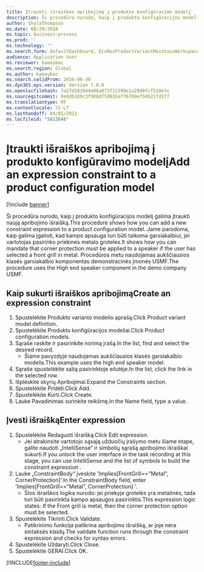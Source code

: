 ```yaml
---
title: Įtraukti išraiškos apribojimą į produkto konfigūravimo modelį
description: Ši procedūra nurodo, kaip į produkto konfigūracijos modelį galima įtraukti naują apribojimo išraišką.
author: ShylaThompson
ms.date: 08/29/2018
ms.topic: business-process
ms.prod: ''
ms.technology: ''
ms.search.form: DefaultDashboard, EcoResProductVariantMaintainWorkspace, PCProductConfigurationModelListPage, PCProductConfigurationModelDetails, SysClientPolymorphicCreateSelector, PCConstraintEditor, PCRuntimeConfiguratorValidate
audience: Application User
ms.reviewer: kamaybac
ms.search.region: Global
ms.author: kamaybac
ms.search.validFrom: 2016-06-30
ms.dyn365.ops.version: Version 7.0.0
ms.openlocfilehash: 7a2fd383944a96a073f12399e1a29d0fcf520e3c
ms.sourcegitcommit: 0e8db169c3f90bd750826af76709ef5d621fd377
ms.translationtype: HT
ms.contentlocale: lt-LT
ms.lasthandoff: 04/01/2021
ms.locfileid: "5812648"
---
```

# <a name="add-an-expression-constraint-to-a-product-configuration-model"></a><span data-ttu-id="c8493-103">Įtraukti išraiškos apribojimą į produkto konfigūravimo modelį</span><span class="sxs-lookup"><span data-stu-id="c8493-103">Add an expression constraint to a product configuration model</span></span>

[!include [banner](../../includes/banner.md)]

<span data-ttu-id="c8493-104">Ši procedūra nurodo, kaip į produkto konfigūracijos modelį galima įtraukti naują apribojimo išraišką.</span><span class="sxs-lookup"><span data-stu-id="c8493-104">This procedure shows how you can add a new constraint expression to a product configuration model.</span></span> <span data-ttu-id="c8493-105">Jame parodoma, kaip galima įgalioti, kad kampo apsauga turi būti taikoma garsiakalbiui, jei vartotojas pasirinko priekines metalo groteles.</span><span class="sxs-lookup"><span data-stu-id="c8493-105">It shows how you can mandate that corner protection must be applied to a speaker if the user has selected a front grill in metal.</span></span> <span data-ttu-id="c8493-106">Procedūros metu naudojamas aukščiausios klasės garsiakalbio komponentas demonstracinės įmonės USMF.</span><span class="sxs-lookup"><span data-stu-id="c8493-106">The procedure uses the High end speaker component in the demo company USMF.</span></span>


## <a name="create-an-expression-constraint"></a><span data-ttu-id="c8493-107">Kaip sukurti išraiškos apribojimą</span><span class="sxs-lookup"><span data-stu-id="c8493-107">Create an expression constraint</span></span>
1. <span data-ttu-id="c8493-108">Spustelėkite Produkto varianto modelio aprašą.</span><span class="sxs-lookup"><span data-stu-id="c8493-108">Click Product variant model definition.</span></span>
2. <span data-ttu-id="c8493-109">Spustelėkite Produkto konfigūracijos modeliai.</span><span class="sxs-lookup"><span data-stu-id="c8493-109">Click Product configuration models.</span></span>
3. <span data-ttu-id="c8493-110">Sąraše raskite ir pasirinkite norimą įrašą.</span><span class="sxs-lookup"><span data-stu-id="c8493-110">In the list, find and select the desired record.</span></span>
    * <span data-ttu-id="c8493-111">Šiame pavyzdyje naudojamas aukščiausios klasės garsiakalbio modelis.</span><span class="sxs-lookup"><span data-stu-id="c8493-111">This example uses the high end speaker model.</span></span>  
4. <span data-ttu-id="c8493-112">Sąraše spustelėkite saitą pasirinktoje eilutėje.</span><span class="sxs-lookup"><span data-stu-id="c8493-112">In the list, click the link in the selected row.</span></span>
5. <span data-ttu-id="c8493-113">Išplėskite skyrių Apribojimai.</span><span class="sxs-lookup"><span data-stu-id="c8493-113">Expand the Constraints section.</span></span>
6. <span data-ttu-id="c8493-114">Spustelėkite Pridėti.</span><span class="sxs-lookup"><span data-stu-id="c8493-114">Click Add.</span></span>
7. <span data-ttu-id="c8493-115">Spustelėkite Kurti.</span><span class="sxs-lookup"><span data-stu-id="c8493-115">Click Create.</span></span>
8. <span data-ttu-id="c8493-116">Lauke Pavadinimas surinkite reikšmę.</span><span class="sxs-lookup"><span data-stu-id="c8493-116">In the Name field, type a value.</span></span>

## <a name="enter-expression"></a><span data-ttu-id="c8493-117">Įvesti išraišką</span><span class="sxs-lookup"><span data-stu-id="c8493-117">Enter expression</span></span>
1. <span data-ttu-id="c8493-118">Spustelėkite Redaguoti išraišką.</span><span class="sxs-lookup"><span data-stu-id="c8493-118">Click Edit expression.</span></span>
    * <span data-ttu-id="c8493-119">Jei atrakinsite vartotojo sąsają užduočių įrašymo metu šiame etape, galite naudoti „IntelliSense“ ir simbolių sąrašą apribojimo išraiškai sukurti.</span><span class="sxs-lookup"><span data-stu-id="c8493-119">If you unlock the user interface in the task recording at this stage, you can use IntelliSense and the list of symbols to build the constraint expression .</span></span>  
2. <span data-ttu-id="c8493-120">Lauke „ConstraintBody“ įveskite 'Implies[FrontGrill=="Metal", CornerProtection]'.</span><span class="sxs-lookup"><span data-stu-id="c8493-120">In the ConstraintBody field, enter 'Implies[FrontGrill=="Metal", CornerProtection] '.</span></span>
    * <span data-ttu-id="c8493-121">Šios išraiškos logika nurodo: jei priekyje grotelės yra metalinės, tada turi būti pasirinkta kampo apsaugos pasirinktis.</span><span class="sxs-lookup"><span data-stu-id="c8493-121">This expression logic states: If the Front grill is  metal, then the corner protection option must be selected.</span></span>  
3. <span data-ttu-id="c8493-122">Spustelėkite Tikrinti.</span><span class="sxs-lookup"><span data-stu-id="c8493-122">Click Validate.</span></span>
    * <span data-ttu-id="c8493-123">Patikrinimo funkcija patikrina apribojimo išraišką, ar joje nėra sintaksės klaidų.</span><span class="sxs-lookup"><span data-stu-id="c8493-123">The validate function runs through the constraint expression and checks for syntax errors.</span></span>  
4. <span data-ttu-id="c8493-124">Spustelėkite Uždaryti.</span><span class="sxs-lookup"><span data-stu-id="c8493-124">Click Close.</span></span>
5. <span data-ttu-id="c8493-125">Spustelėkite GERAI.</span><span class="sxs-lookup"><span data-stu-id="c8493-125">Click OK.</span></span>



[!INCLUDE[footer-include](../../../includes/footer-banner.md)]